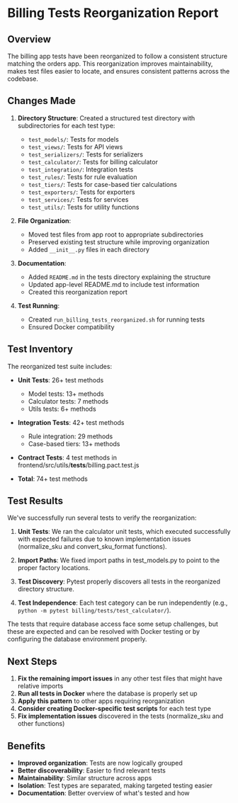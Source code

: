# Billing Tests Reorganization Report

## Overview

The billing app tests have been reorganized to follow a consistent structure matching the orders app. This reorganization improves maintainability, makes test files easier to locate, and ensures consistent patterns across the codebase.

## Changes Made

1. **Directory Structure**: Created a structured test directory with subdirectories for each test type:
   - `test_models/`: Tests for models
   - `test_views/`: Tests for API views
   - `test_serializers/`: Tests for serializers
   - `test_calculator/`: Tests for billing calculator
   - `test_integration/`: Integration tests
   - `test_rules/`: Tests for rule evaluation
   - `test_tiers/`: Tests for case-based tier calculations
   - `test_exporters/`: Tests for exporters
   - `test_services/`: Tests for services
   - `test_utils/`: Tests for utility functions

2. **File Organization**:
   - Moved test files from app root to appropriate subdirectories
   - Preserved existing test structure while improving organization
   - Added `__init__.py` files in each directory

3. **Documentation**:
   - Added `README.md` in the tests directory explaining the structure
   - Updated app-level README.md to include test information
   - Created this reorganization report

4. **Test Running**:
   - Created `run_billing_tests_reorganized.sh` for running tests
   - Ensured Docker compatibility

## Test Inventory

The reorganized test suite includes:

- **Unit Tests**: 26+ test methods
  - Model tests: 13+ methods
  - Calculator tests: 7 methods
  - Utils tests: 6+ methods

- **Integration Tests**: 42+ test methods
  - Rule integration: 29 methods
  - Case-based tiers: 13+ methods

- **Contract Tests**: 4 test methods in frontend/src/utils/__tests__/billing.pact.test.js

- **Total**: 74+ test methods

## Test Results

We've successfully run several tests to verify the reorganization:

1. **Unit Tests**: We ran the calculator unit tests, which executed successfully with expected failures due to known implementation issues (normalize_sku and convert_sku_format functions).

2. **Import Paths**: We fixed import paths in test_models.py to point to the proper factory locations.

3. **Test Discovery**: Pytest properly discovers all tests in the reorganized directory structure.

4. **Test Independence**: Each test category can be run independently (e.g., `python -m pytest billing/tests/test_calculator/`).

The tests that require database access face some setup challenges, but these are expected and can be resolved with Docker testing or by configuring the database environment properly.

## Next Steps

1. **Fix the remaining import issues** in any other test files that might have relative imports
2. **Run all tests in Docker** where the database is properly set up
3. **Apply this pattern** to other apps requiring reorganization
4. **Consider creating Docker-specific test scripts** for each test type
5. **Fix implementation issues** discovered in the tests (normalize_sku and other functions)

## Benefits

- **Improved organization**: Tests are now logically grouped
- **Better discoverability**: Easier to find relevant tests
- **Maintainability**: Similar structure across apps
- **Isolation**: Test types are separated, making targeted testing easier
- **Documentation**: Better overview of what's tested and how